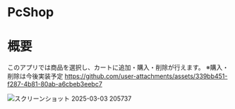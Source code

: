 # PcShop
# 概要
このアプリでは商品を選択し、カートに追加・購入・削除が行えます。
※購入・削除は今後実装予定
https://github.com/user-attachments/assets/339bb451-f287-4b81-80ab-a6cbeb3eebc7

![スクリーンショット 2025-03-03 205737](https://github.com/user-attachments/assets/84650dae-3340-4f00-bd10-1b2561d56655)
